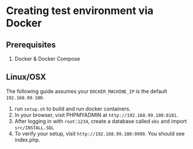 # Creating test environment via Docker

## Prerequisites

1. Docker & Docker Compose

## Linux/OSX

The following guide assumes your `DOCKER_MACHINE_IP` is the default `192.168.99.100`.

1. run `setup.sh` to build and run docker containers.
2. In your browser, visit PHPMYADMIN at `http://192.168.99.100:8181`.
3. After logging in with `root:1234`, create a database called `ebs` and import `src/INSTALL.SQL`
4. To verify your setup, visit `http://192.168.99.100:9999`. You should see index.php.
